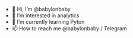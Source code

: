 - 👋 Hi, I’m @babylonbaby
- 👀 I’m interested in analytics
- 🌱 I’m currently learning Pyton
- 📫 How to reach me @babylonbaby / Telegram

<!---
babylonbaby/babylonbaby is a ✨ special ✨ repository because its `README.md` (this file) appears on your GitHub profile.
You can click the Preview link to take a look at your changes.
--->
